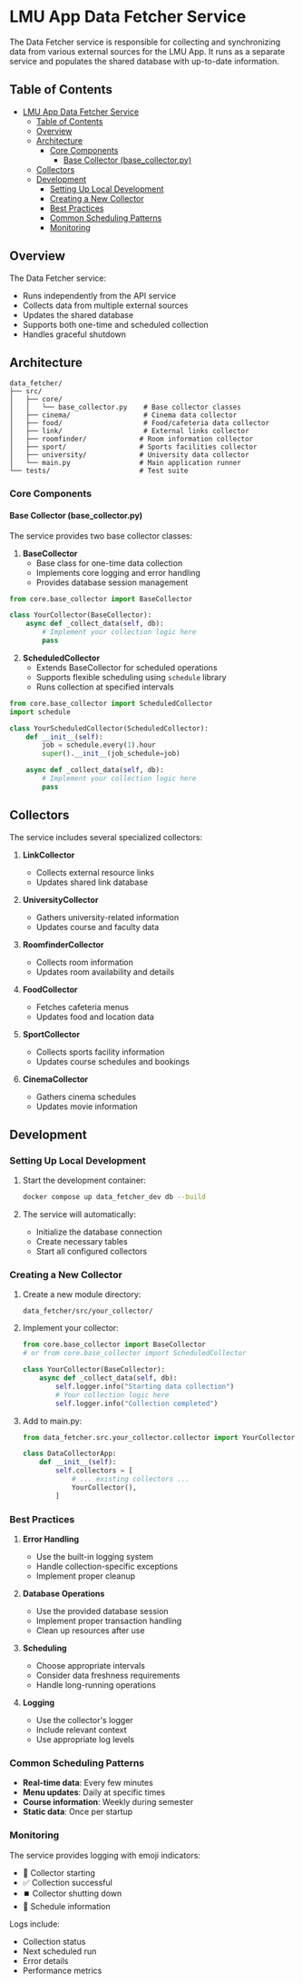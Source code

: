 # LMU App Data Fetcher Service

The Data Fetcher service is responsible for collecting and synchronizing data from various external sources for the LMU App. It runs as a separate service and populates the shared database with up-to-date information.

## Table of Contents
- [LMU App Data Fetcher Service](#lmu-app-data-fetcher-service)
  - [Table of Contents](#table-of-contents)
  - [Overview](#overview)
  - [Architecture](#architecture)
    - [Core Components](#core-components)
      - [Base Collector (base\_collector.py)](#base-collector-base_collectorpy)
  - [Collectors](#collectors)
  - [Development](#development)
    - [Setting Up Local Development](#setting-up-local-development)
    - [Creating a New Collector](#creating-a-new-collector)
    - [Best Practices](#best-practices)
    - [Common Scheduling Patterns](#common-scheduling-patterns)
    - [Monitoring](#monitoring)

## Overview

The Data Fetcher service:
- Runs independently from the API service
- Collects data from multiple external sources
- Updates the shared database
- Supports both one-time and scheduled collection
- Handles graceful shutdown

## Architecture

```
data_fetcher/
├── src/
│   ├── core/
│   │   └── base_collector.py    # Base collector classes
│   ├── cinema/                  # Cinema data collector
│   ├── food/                    # Food/cafeteria data collector
│   ├── link/                    # External links collector
│   ├── roomfinder/             # Room information collector
│   ├── sport/                  # Sports facilities collector
│   ├── university/             # University data collector
│   └── main.py                 # Main application runner
└── tests/                      # Test suite
```

### Core Components

#### Base Collector (base_collector.py)

The service provides two base collector classes:

1. **BaseCollector**
   - Base class for one-time data collection
   - Implements core logging and error handling
   - Provides database session management

```python
from core.base_collector import BaseCollector

class YourCollector(BaseCollector):
    async def _collect_data(self, db):
        # Implement your collection logic here
        pass
```

2. **ScheduledCollector**
   - Extends BaseCollector for scheduled operations
   - Supports flexible scheduling using `schedule` library
   - Runs collection at specified intervals

```python
from core.base_collector import ScheduledCollector
import schedule

class YourScheduledCollector(ScheduledCollector):
    def __init__(self):
        job = schedule.every(1).hour
        super().__init__(job_schedule=job)

    async def _collect_data(self, db):
        # Implement your collection logic here
        pass
```

## Collectors

The service includes several specialized collectors:

1. **LinkCollector**
   - Collects external resource links
   - Updates shared link database

2. **UniversityCollector**
   - Gathers university-related information
   - Updates course and faculty data

3. **RoomfinderCollector**
   - Collects room information
   - Updates room availability and details

4. **FoodCollector**
   - Fetches cafeteria menus
   - Updates food and location data

5. **SportCollector**
   - Collects sports facility information
   - Updates course schedules and bookings

6. **CinemaCollector**
   - Gathers cinema schedules
   - Updates movie information

## Development

### Setting Up Local Development

1. Start the development container:
   ```bash
   docker compose up data_fetcher_dev db --build
   ```

2. The service will automatically:
   - Initialize the database connection
   - Create necessary tables
   - Start all configured collectors

### Creating a New Collector

1. Create a new module directory:
   ```
   data_fetcher/src/your_collector/
   ```

2. Implement your collector:
   ```python
   from core.base_collector import BaseCollector
   # or from core.base_collector import ScheduledCollector

   class YourCollector(BaseCollector):
       async def _collect_data(self, db):
           self.logger.info("Starting data collection")
           # Your collection logic here
           self.logger.info("Collection completed")
   ```

3. Add to main.py:
   ```python
   from data_fetcher.src.your_collector.collector import YourCollector

   class DataCollectorApp:
       def __init__(self):
           self.collectors = [
               # ... existing collectors ...
               YourCollector(),
           ]
   ```

### Best Practices

1. **Error Handling**
   - Use the built-in logging system
   - Handle collection-specific exceptions
   - Implement proper cleanup

2. **Database Operations**
   - Use the provided database session
   - Implement proper transaction handling
   - Clean up resources after use

3. **Scheduling**
   - Choose appropriate intervals
   - Consider data freshness requirements
   - Handle long-running operations

4. **Logging**
   - Use the collector's logger
   - Include relevant context
   - Use appropriate log levels


### Common Scheduling Patterns

- **Real-time data**: Every few minutes
- **Menu updates**: Daily at specific times
- **Course information**: Weekly during semester
- **Static data**: Once per startup

### Monitoring

The service provides logging with emoji indicators:
- 🔄 Collector starting
- ✅ Collection successful
- ⏹️ Collector shutting down
- 📅 Schedule information

Logs include:
- Collection status
- Next scheduled run
- Error details
- Performance metrics
